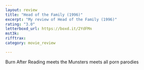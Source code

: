 ```yaml
---
layout: review
title: "Head of the Family (1996)"
excerpt: "My review of Head of the Family (1996)"
rating: "3.0"
letterboxd_url: https://boxd.it/2YdFMn
mst3k: 
rifftrax: 
category: movie_review

---
```


Burn After Reading meets the Munsters meets all porn parodies
